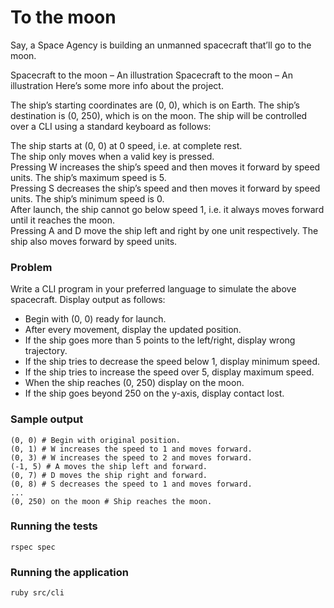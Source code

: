 # To the moon

Say, a Space Agency is building an unmanned spacecraft that’ll go to the moon.

Spacecraft to the moon – An illustration
Spacecraft to the moon – An illustration
Here’s some more info about the project.

The ship’s starting coordinates are (0, 0), which is on Earth.
The ship’s destination is (0, 250), which is on the moon.
The ship will be controlled over a CLI using a standard keyboard as follows:

The ship starts at (0, 0) at 0 speed, i.e. at complete rest.  
The ship only moves when a valid key is pressed.  
Pressing W increases the ship’s speed and then moves it forward by speed units. The ship’s maximum speed is 5.  
Pressing S decreases the ship’s speed and then moves it forward by speed units. The ship’s minimum speed is 0.  
After launch, the ship cannot go below speed 1, i.e. it always moves forward until it reaches the moon.  
Pressing A and D move the ship left and right by one unit respectively.
The ship also moves forward by speed units.

### Problem

Write a CLI program in your preferred language to simulate the above spacecraft. Display output as follows:

- Begin with (0, 0) ready for launch.
- After every movement, display the updated position.
- If the ship goes more than 5 points to the left/right, display wrong trajectory.
- If the ship tries to decrease the speed below 1, display minimum speed.
- If the ship tries to increase the speed over 5, display maximum speed.
- When the ship reaches (0, 250) display on the moon.
- If the ship goes beyond 250 on the y-axis, display contact lost.

### Sample output

```
(0, 0) # Begin with original position.
(0, 1) # W increases the speed to 1 and moves forward.
(0, 3) # W increases the speed to 2 and moves forward.
(-1, 5) # A moves the ship left and forward.
(0, 7) # D moves the ship right and forward.
(0, 8) # S decreases the speed to 1 and moves forward.
...
(0, 250) on the moon # Ship reaches the moon.
```

### Running the tests

```
rspec spec
```

### Running the application

```
ruby src/cli
```
